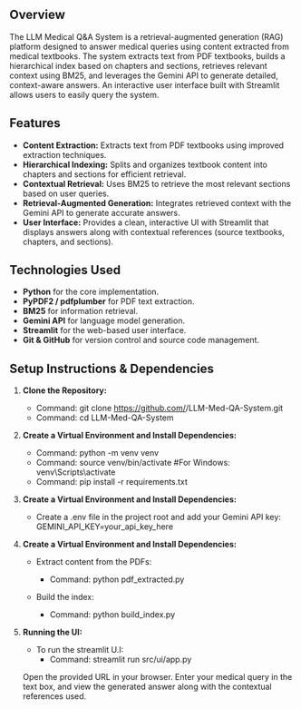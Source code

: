 ## Overview
The LLM Medical Q&A System is a retrieval-augmented generation (RAG) platform designed to answer medical queries using content extracted from medical textbooks. The system extracts text from PDF textbooks, builds a hierarchical index based on chapters and sections, retrieves relevant context using BM25, and leverages the Gemini API to generate detailed, context-aware answers. An interactive user interface built with Streamlit allows users to easily query the system.

## Features
- **Content Extraction:** Extracts text from PDF textbooks using improved extraction techniques.
- **Hierarchical Indexing:** Splits and organizes textbook content into chapters and sections for efficient retrieval.
- **Contextual Retrieval:** Uses BM25 to retrieve the most relevant sections based on user queries.
- **Retrieval-Augmented Generation:** Integrates retrieved context with the Gemini API to generate accurate answers.
- **User Interface:** Provides a clean, interactive UI with Streamlit that displays answers along with contextual references (source textbooks, chapters, and sections).

## Technologies Used
- **Python** for the core implementation.
- **PyPDF2 / pdfplumber** for PDF text extraction.
- **BM25** for information retrieval.
- **Gemini API** for language model generation.
- **Streamlit** for the web-based user interface.
- **Git & GitHub** for version control and source code management.

## Setup Instructions & Dependencies
1. **Clone the Repository:**
   - Command: git clone https://github.com/<your-github-username>/LLM-Med-QA-System.git
   - Command: cd LLM-Med-QA-System
  
3. **Create a Virtual Environment and Install Dependencies:**
   - Command: python -m venv venv
   - Command: source venv/bin/activate  #For Windows: venv\Scripts\activate
   - Command: pip install -r requirements.txt

4. **Create a Virtual Environment and Install Dependencies:**
   - Create a .env file in the project root and add your Gemini API key: GEMINI_API_KEY=your_api_key_here
   
6. **Create a Virtual Environment and Install Dependencies:**
   - Extract content from the PDFs:
      - Command: python pdf_extracted.py

   - Build the index:
      - Command: python build_index.py

9. **Running the UI:**
   - To run the streamlit U.I:
      - Command: streamlit run src/ui/app.py

   Open the provided URL in your browser. Enter your medical query in the text box, and view the generated answer along with the contextual references used.
